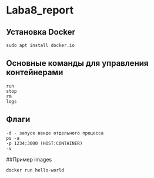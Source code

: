 # Laba8_report

## Установка Docker

```
sudo apt install docker.io
```
## Основные команды для управления контейнерами

```
run
stop
rm
logs
```

## Флаги
```
-d - запуск ввиде отдельного процесса
ps -a 
-p 1234:3000 (HOST:CONTAINER)
-v 
```
##Пример images

```
docker run hello-world
```
